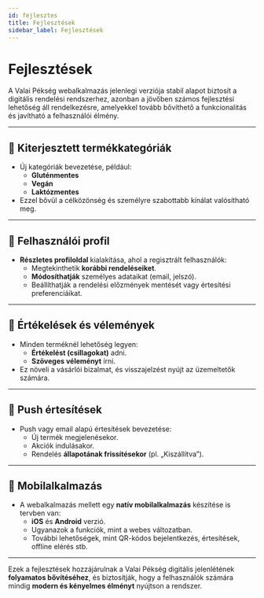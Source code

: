 ```yaml
---
id: fejlesztes
title: Fejlesztések
sidebar_label: Fejlesztések
---
```


# Fejlesztések

A Valai Pékség webalkalmazás jelenlegi verziója stabil alapot biztosít a digitális rendelési rendszerhez, azonban a jövőben számos fejlesztési lehetőség áll rendelkezésre, amelyekkel tovább bővíthető a funkcionalitás és javítható a felhasználói élmény.

---

## 🧁 Kiterjesztett termékkategóriák

- Új kategóriák bevezetése, például:
  - **Gluténmentes**
  - **Vegán**
  - **Laktózmentes**
- Ezzel bővül a célközönség és személyre szabottabb kínálat valósítható meg.

---

## 👤 Felhasználói profil

- **Részletes profiloldal** kialakítása, ahol a regisztrált felhasználók:
  - Megtekinthetik **korábbi rendeléseiket**.
  - **Módosíthatják** személyes adataikat (email, jelszó).
  - Beállíthatják a rendelési előzmények mentését vagy értesítési preferenciáikat.

---

## 🌟 Értékelések és vélemények

- Minden terméknél lehetőség legyen:
  - **Értékelést (csillagokat)** adni.
  - **Szöveges véleményt** írni.
- Ez növeli a vásárlói bizalmat, és visszajelzést nyújt az üzemeltetők számára.

---

## 🔔 Push értesítések

- Push vagy email alapú értesítések bevezetése:
  - Új termék megjelenésekor.
  - Akciók indulásakor.
  - Rendelés **állapotának frissítésekor** (pl. „Kiszállítva”).

---

## 📱 Mobilalkalmazás

- A webalkalmazás mellett egy **natív mobilalkalmazás** készítése is tervben van:
  - **iOS** és **Android** verzió.
  - Ugyanazok a funkciók, mint a webes változatban.
  - További lehetőségek, mint QR-kódos bejelentkezés, értesítések, offline elérés stb.

---

Ezek a fejlesztések hozzájárulnak a Valai Pékség digitális jelenlétének **folyamatos bővítéséhez**, és biztosítják, hogy a felhasználók számára mindig **modern és kényelmes élményt** nyújtson a rendszer.
